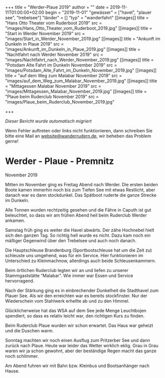 +++
title = "Werder-Plaue 2019"
author = ""
date = 2019-11-11T01:00:00+02:00
begin = "2019-11-01"
"gewässer" = ["havel", "plauer see", "trebelsee"]
"länder" = []
"typ" = "wanderfahrt"
[[images]]
title = "Hans Otto Theater vom Ruderboot 2019"
src = "images/Hans_Otto_Theater_vom_Ruderboot_2019.jpg"
[[images]]
title = "Start in Werder November 2019"
src = "images/Start_in_Werder_November_2019.jpg"
[[images]]
title = "Ankunft im Dunkeln in Plaue 2019"
src = "images/Ankunft_im_Dunkeln_in_Plaue_2019.jpg"
[[images]]
title = "Nachtfahrt nach Werder November 2019"
src = "images/Nachtfahrt_nach_Werder_November_2019.jpg"
[[images]]
title = "Potsdam Alte Fahrt im Dunkeln November 2019"
src = "images/Potsdam_Alte_Fahrt_im_Dunkeln_November_2019.jpg"
[[images]]
title = "auf dem Weg zum Malabar November 2019"
src = "images/auf_dem_Weg_zum_Malabar_November_2019.jpg"
[[images]]
title = "Mittagessen Malabar November 2019"
src = "images/Mittagessen_Malabar_November_2019.jpg"
[[images]]
title = "Plaue beim Ruderclub November 2019"
src = "images/Plaue_beim_Ruderclub_November_2019.jpg"

+++


*Dieser Bericht wurde automatisch migriert*

Wenn Fehler auftreten oder links nicht funktionieren, dann schreiben Sie bitte eine Mail an website@wanderrudern.de, wir beheben das Problem gerne!



# Werder - Plaue - Premnitz


November 2019

Mitten im November ging es Freitag Abend nach Werder. Die ersten beiden Boote kamen immerhin noch bis zum Tiefen See mit etwas Restlicht, aber danach war es dann stockdunkel. Das Spätboot ruderte die ganze Strecke im Dunkeln.

Alle Tonnen wurden rechtzeitig gesehen und die Fähre in Caputh ist gut beleuchtet, so dass wir am frühen Abend heil beim Ruderclub Werder ankamen.

Samstag früh ging es weiter die Havel abwärts. Der zähe Hochnebel hielt sich den ganzen Tag. So richtig hell wurde es nicht. Dazu kam noch ein mäßiger Gegenwind über den Trebelsee und auch noch danach.

Die Hauptschleuse Brandenburg (Sportbootschleuse hat um die Zeit zu) schleuste uns umgehend, was für ein Service. Hier funktionieren im Unterschied zu Kleinmachnow, allerdings auch beide Schleusenkammern.

Beim örtlichen Ruderclub legten wir an und liefen zu unserer Stammgaststätte “Malabar”. Wie immer war Essen und Service hervorragend.

Nach der Stärkung ging es in einbrechender Dunkelheit die Stadthavel zum Plauer See. Als wir den erreichten war es bereits stockfinster. Nur der Wiederschein vom Stahlwerk erhellte ab und zu den Himmel.

Glücklicherweise hat das WSA auf dem See jede Menge Leuchtbojen spendiert, so dass es relativ leicht war, den richtigen Kurs zu finden.

Beim Ruderclub Plaue wurden wir schon erwartet. Das Haus war geheizt und die Duschen warm.

Sonntag machten wir noch einen Ausflug zum Pritzerber See und dann zurück nach Plaue. Heute war leider das Wetter wirklich eklig. Grau in Grau waren wir ja schon gewohnt, aber der beständige Regen macht das ganze noch schlimmer.

Am Abend fuhren wir mit Bahn bzw. Kleinbus und Bootsanhänger nach Hause.